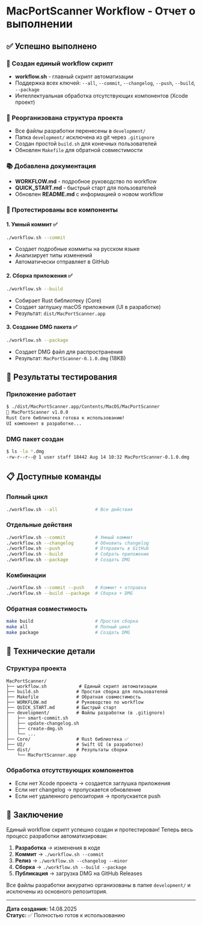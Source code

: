 # MacPortScanner Workflow - Отчет о выполнении

## ✅ Успешно выполнено

### 🔧 Создан единый workflow скрипт
- **workflow.sh** - главный скрипт автоматизации
- Поддержка всех ключей: `--all`, `--commit`, `--changelog`, `--push`, `--build`, `--package`
- Интеллектуальная обработка отсутствующих компонентов (Xcode проект)

### 📁 Реорганизована структура проекта
- Все файлы разработки перенесены в `development/`
- Папка `development/` исключена из git через `.gitignore`
- Создан простой `build.sh` для конечных пользователей
- Обновлен `Makefile` для обратной совместимости

### 📚 Добавлена документация
- **WORKFLOW.md** - подробное руководство по workflow
- **QUICK_START.md** - быстрый старт для пользователей
- Обновлен **README.md** с информацией о новом workflow

### 🚀 Протестированы все компоненты

#### 1. Умный коммит ✅
```bash
./workflow.sh --commit
```
- Создает подробные коммиты на русском языке
- Анализирует типы изменений
- Автоматически отправляет в GitHub

#### 2. Сборка приложения ✅
```bash
./workflow.sh --build
```
- Собирает Rust библиотеку (Core)
- Создает заглушку macOS приложения (UI в разработке)
- Результат: `dist/MacPortScanner.app`

#### 3. Создание DMG пакета ✅
```bash
./workflow.sh --package
```
- Создает DMG файл для распространения
- Результат: `MacPortScanner-0.1.0.dmg` (18KB)

## 🎯 Результаты тестирования

### Приложение работает
```bash
$ ./dist/MacPortScanner.app/Contents/MacOS/MacPortScanner
🚀 MacPortScanner v1.0.0
Rust Core библиотека готова к использованию!
UI компонент в разработке...
```

### DMG пакет создан
```bash
$ ls -la *.dmg
-rw-r--r--@ 1 user staff 18442 Aug 14 10:32 MacPortScanner-0.1.0.dmg
```

## 📋 Доступные команды

### Полный цикл
```bash
./workflow.sh --all              # Все действия
```

### Отдельные действия
```bash
./workflow.sh --commit           # Умный коммит
./workflow.sh --changelog        # Обновить changelog
./workflow.sh --push             # Отправить в GitHub
./workflow.sh --build            # Собрать приложение
./workflow.sh --package          # Создать DMG
```

### Комбинации
```bash
./workflow.sh --commit --push    # Коммит + отправка
./workflow.sh --build --package  # Сборка + DMG
```

### Обратная совместимость
```bash
make build                       # Простая сборка
make all                         # Полный цикл
make package                     # Создать DMG
```

## 🔧 Технические детали

### Структура проекта
```
MacPortScanner/
├── workflow.sh            # Единый скрипт автоматизации
├── build.sh              # Простая сборка для пользователей
├── Makefile              # Обратная совместимость
├── WORKFLOW.md           # Руководство по workflow
├── QUICK_START.md        # Быстрый старт
├── development/          # Файлы разработки (в .gitignore)
│   ├── smart-commit.sh
│   ├── update-changelog.sh
│   ├── create-dmg.sh
│   └── ...
├── Core/                 # Rust библиотека ✅
├── UI/                   # Swift UI (в разработке)
└── dist/                 # Результаты сборки
    └── MacPortScanner.app
```

### Обработка отсутствующих компонентов
- Если нет Xcode проекта → создается заглушка приложения
- Если нет changelog → пропускается обновление
- Если нет удаленного репозитория → пропускается push

## 🎊 Заключение

Единый workflow скрипт успешно создан и протестирован! Теперь весь процесс разработки автоматизирован:

1. **Разработка** → изменения в коде
2. **Коммит** → `./workflow.sh --commit`
3. **Релиз** → `./workflow.sh --changelog --minor`
4. **Сборка** → `./workflow.sh --build --package`
5. **Публикация** → загрузка DMG на GitHub Releases

Все файлы разработки аккуратно организованы в папке `development/` и исключены из основного репозитория.

---

**Дата создания:** 14.08.2025  
**Статус:** ✅ Полностью готов к использованию